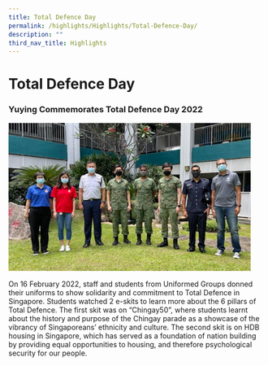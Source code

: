 ```yaml
---
title: Total Defence Day
permalink: /highlights/Highlights/Total-Defence-Day/
description: ""
third_nav_title: Highlights
---
```

Total Defence Day
=================

### Yuying Commemorates Total Defence Day 2022

![](/images/TDD.jpeg)

On 16 February 2022, staff and students from Uniformed Groups donned their uniforms to show solidarity and commitment to Total Defence in Singapore. Students watched 2 e-skits to learn more about the 6 pillars of Total Defence. The first skit was on “Chingay50”, where students learnt about the history and purpose of the Chingay parade as a showcase of the vibrancy of Singaporeans’ ethnicity and culture. The second skit is on HDB housing in Singapore, which has served as a foundation of nation building by providing equal opportunities to housing, and therefore psychological security for our people.
